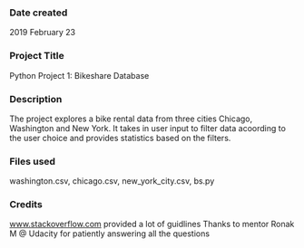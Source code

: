 ### Date created
2019 February 23

### Project Title
Python Project 1: Bikeshare Database

### Description
The project explores a bike rental data from three cities Chicago, Washington and New York. It takes in user input to filter data acoording to the user choice and provides statistics based on the filters. 

### Files used
washington.csv, chicago.csv, new_york_city.csv, bs.py

### Credits
www.stackoverflow.com provided a lot of guidlines 
Thanks to mentor Ronak M @ Udacity for patiently answering all the questions



